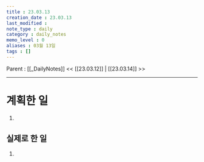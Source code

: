 ```yaml
---
title : 23.03.13
creation_date : 23.03.13
last_modified :
note_type : daily
category : daily_notes
memo_level : 0
aliases : 03월 13일
tags : []
---
```

Parent : [[_DailyNotes]]
<< [[23.03.12]] | [[23.03.14]] >>

---
# 계획한 일

1. 

## 실제로 한 일

1.  


